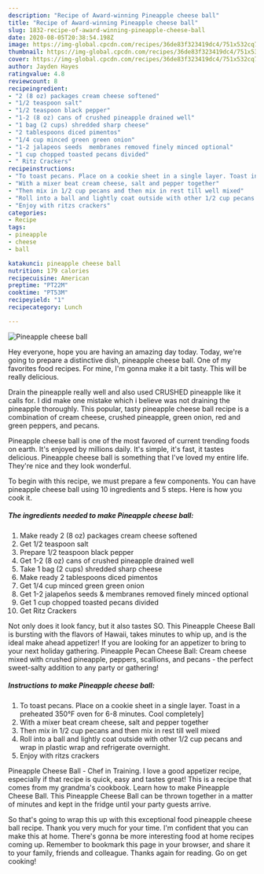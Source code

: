 ```yaml
---
description: "Recipe of Award-winning Pineapple cheese ball"
title: "Recipe of Award-winning Pineapple cheese ball"
slug: 1832-recipe-of-award-winning-pineapple-cheese-ball
date: 2020-08-05T20:38:54.198Z
image: https://img-global.cpcdn.com/recipes/36de83f323419dc4/751x532cq70/pineapple-cheese-ball-recipe-main-photo.jpg
thumbnail: https://img-global.cpcdn.com/recipes/36de83f323419dc4/751x532cq70/pineapple-cheese-ball-recipe-main-photo.jpg
cover: https://img-global.cpcdn.com/recipes/36de83f323419dc4/751x532cq70/pineapple-cheese-ball-recipe-main-photo.jpg
author: Jayden Hayes
ratingvalue: 4.8
reviewcount: 8
recipeingredient:
- "2 (8 oz) packages cream cheese softened"
- "1/2 teaspoon salt"
- "1/2 teaspoon black pepper"
- "1-2 (8 oz) cans of crushed pineapple drained well"
- "1 bag (2 cups) shredded sharp cheese"
- "2 tablespoons diced pimentos"
- "1/4 cup minced green green onion"
- "1-2 jalapeos seeds  membranes removed finely minced optional"
- "1 cup chopped toasted pecans divided"
- " Ritz Crackers"
recipeinstructions:
- "To toast pecans. Place on a cookie sheet in a single layer. Toast in a preheated 350°F oven for 6-8 minutes. Cool completely]"
- "With a mixer beat cream cheese, salt and pepper together"
- "Then mix in 1/2 cup pecans and then mix in rest till well mixed"
- "Roll into a ball and lightly coat outside with other 1/2 cup pecans and wrap in plastic wrap and refrigerate overnight."
- "Enjoy with ritzs crackers"
categories:
- Recipe
tags:
- pineapple
- cheese
- ball

katakunci: pineapple cheese ball 
nutrition: 179 calories
recipecuisine: American
preptime: "PT22M"
cooktime: "PT53M"
recipeyield: "1"
recipecategory: Lunch

---
```



![Pineapple cheese ball](https://img-global.cpcdn.com/recipes/36de83f323419dc4/751x532cq70/pineapple-cheese-ball-recipe-main-photo.jpg)

Hey everyone, hope you are having an amazing day today. Today, we're going to prepare a distinctive dish, pineapple cheese ball. One of my favorites food recipes. For mine, I'm gonna make it a bit tasty. This will be really delicious.

Drain the pineapple really well and also used CRUSHED pineapple like it calls for. I did make one mistake which i believe was not draining the pineapple thoroughly. This popular, tasty pineapple cheese ball recipe is a combination of cream cheese, crushed pineapple, green onion, red and green peppers, and pecans.

Pineapple cheese ball is one of the most favored of current trending foods on earth. It's enjoyed by millions daily. It's simple, it's fast, it tastes delicious. Pineapple cheese ball is something that I've loved my entire life. They're nice and they look wonderful.


To begin with this recipe, we must prepare a few components. You can have pineapple cheese ball using 10 ingredients and 5 steps. Here is how you cook it.

<!--inarticleads1-->

##### The ingredients needed to make Pineapple cheese ball:

1. Make ready 2 (8 oz) packages cream cheese softened
1. Get 1/2 teaspoon salt
1. Prepare 1/2 teaspoon black pepper
1. Get 1-2 (8 oz) cans of crushed pineapple drained well
1. Take 1 bag (2 cups) shredded sharp cheese
1. Make ready 2 tablespoons diced pimentos
1. Get 1/4 cup minced green green onion
1. Get 1-2 jalapeños seeds &amp; membranes removed finely minced optional
1. Get 1 cup chopped toasted pecans divided
1. Get  Ritz Crackers


Not only does it look fancy, but it also tastes SO. This Pineapple Cheese Ball is bursting with the flavors of Hawaii, takes minutes to whip up, and is the ideal make ahead appetizer! If you are looking for an appetizer to bring to your next holiday gathering. Pineapple Pecan Cheese Ball: Cream cheese mixed with crushed pineapple, peppers, scallions, and pecans - the perfect sweet-salty addition to any party or gathering! 

<!--inarticleads2-->

##### Instructions to make Pineapple cheese ball:

1. To toast pecans. Place on a cookie sheet in a single layer. Toast in a preheated 350°F oven for 6-8 minutes. Cool completely]
1. With a mixer beat cream cheese, salt and pepper together
1. Then mix in 1/2 cup pecans and then mix in rest till well mixed
1. Roll into a ball and lightly coat outside with other 1/2 cup pecans and wrap in plastic wrap and refrigerate overnight.
1. Enjoy with ritzs crackers


Pineapple Cheese Ball - Chef in Training. I love a good appetizer recipe, especially if that recipe is quick, easy and tastes great! This is a recipe that comes from my grandma&#39;s cookbook. Learn how to make Pineapple Cheese Ball. This Pineapple Cheese Ball can be thrown together in a matter of minutes and kept in the fridge until your party guests arrive. 

So that's going to wrap this up with this exceptional food pineapple cheese ball recipe. Thank you very much for your time. I'm confident that you can make this at home. There's gonna be more interesting food at home recipes coming up. Remember to bookmark this page in your browser, and share it to your family, friends and colleague. Thanks again for reading. Go on get cooking!
